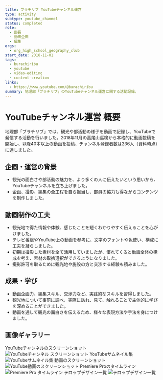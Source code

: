 ```yaml
---
title: ブラチリブ YouTubeチャンネル運営
type: activity
subtype: youtube_channel
status: completed
role:
  - 部長
  - 動画企画
  - 編集
orgs:
  - org_high_school_geography_club
start_date: 2018-11-01
tags:
  - burachiribu
  - youtube
  - video-editing
  - content-creation
links:
  - https://www.youtube.com/@burachiribu
summary: 地理部「ブラチリブ」のYouTubeチャンネル運営に関する活動記録。
---
```


# YouTubeチャンネル運営 概要

地理部「ブラチリブ」では、観光や部活動の様子を動画で記録し、YouTubeで発信する活動を行いました。2018年11月の高尾山巡検から本格的に動画投稿を開始し、以降40本以上の動画を投稿、チャンネル登録者数は236人（資料時点）に達しました。

## 企画・運営の背景

- 観光の面白さや部活動の魅力を、より多くの人に伝えたいという思いから、YouTubeチャンネルを立ち上げました。
- 企画、撮影、編集の全工程を自ら担当し、部員の協力も得ながらコンテンツを制作しました。

## 動画制作の工夫

- 観光地で得た情報や体験、感じたことを短くわかりやすく伝えることを心がけました。
- テレビ番組やYouTube上の動画を参考に、文字のフォントや色使い、構成に工夫を凝らしました。
- 初期は撮影した素材を全て活用していましたが、慣れてくると動画全体の構成を考え、素材の取捨選択ができるようになりました。
- 撮影許可を取るために観光地や施設の方と交渉する経験も積みました。

## 成果・学び

- 動画企画力、編集スキル、交渉力など、実践的なスキルを習得しました。
- 観光地について事前に調べ、実際に訪れ、見て、触れることで主体的に学びを深めることができました。
- 動画を通して観光の面白さを伝えるため、様々な表現方法や手法を身につけました。

## 画像ギャラリー

YouTubeチャンネルのスクリーンショット
![YouTubeチャンネル スクリーンショット](linked_assets/activities/burachiribu-club-activity/youtube_channel_screenshot.jpg)
YouTubeサムネイル集
![YouTubeサムネイル集](linked_assets/activities/burachiribu-club-activity/youtube_thumbnails_2025.jpg)
動画のスクリーンショット
![YouTube動画のスクリーンショット](linked_assets/activities/burachiribu-club-activity/youtube_video_screenshot_2025.jpg)
Premiere Proのタイムライン
![Premiere Pro タイムライン](linked_assets/activities/burachiribu-club-activity/premiere_timeline.jpg)
テロップデザイン一覧
![テロップデザイン一覧](linked_assets/activities/burachiribu-club-activity/telop_designs.jpg)
